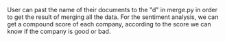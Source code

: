 
User can past the name of their documents to the "d" in merge.py in order to get the result of merging all the data. For the sentiment analysis, we can get a compound score of each company, according to the score we can know if the company is good or bad. 

